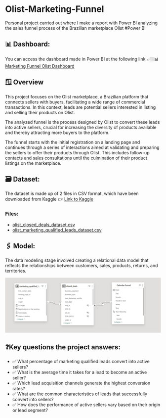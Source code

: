 # Olist-Marketing-Funnel
Personal project carried out where I make a report with Power BI analyzing the sales funnel process of the Brazilian marketplace Olist #Power BI
## 📊 Dashboard: 

You can access the dashboard made in Power BI at the following link 👉🏼📊[Marketing Funnel Olist Dashboard](https://app.powerbi.com/view?r=eyJrIjoiZmI0MTM5YTAtYTk1ZS00YTdhLWFmNTYtNzY2YTFjMTUyZjlmIiwidCI6IjA1ZWE3NGEzLTkyYzUtNGMzMS05NzhhLTkyNWMzYzc5OWNkMCIsImMiOjh9)

## 🪟 Overview

This project focuses on the Olist marketplace, a Brazilian platform that connects sellers with buyers, facilitating a wide range of commercial transactions. In this context, leads are potential sellers interested in listing and selling their products on Olist. 

The analyzed funnel is the process designed by Olist to convert these leads into active sellers, crucial for increasing the diversity of products available and thereby attracting more buyers to the platform. 

The funnel starts with the initial registration on a landing page and continues through a series of interactions aimed at validating and preparing the sellers to offer their products through Olist. This includes follow-up contacts and sales consultations until the culmination of their product listings on the marketplace.

## 🗃️ Dataset:

The dataset is made up of 2 files in CSV format, which have been downloaded from Kaggle 👉 [Link to Kaggle](https://www.kaggle.com/datasets/olistbr/marketing-funnel-olist)

### Files:
* [olist_closed_deals_dataset.csv](https://github.com/IrisMejuto/Olist-Marketing-Funnel/blob/main/olist_closed_deals_dataset.csv)
* [olist_marketing_qualified_leads_dataset.csv](https://github.com/IrisMejuto/Olist-Marketing-Funnel/blob/main/olist_marketing_qualified_leads_dataset.csv)

## 🖇️ Model:

The data modeling stage involved creating a relational data model that reflects the relationships between customers, sales, products, returns, and territories.

![image](https://github.com/IrisMejuto/Olist-Marketing-Funnel/blob/main/Funnel%20Model.png)


 ## ❓Key questions the project answers:
 
* ✅ What percentage of marketing qualified leads convert into active sellers?
* ✅ What is the average time it takes for a lead to become an active seller?
* ✅ Which lead acquisition channels generate the highest conversion rates?
* ✅ What are the common characteristics of leads that successfully convert into sellers?
* ✅ How does the performance of active sellers vary based on their origin or lead segment?



